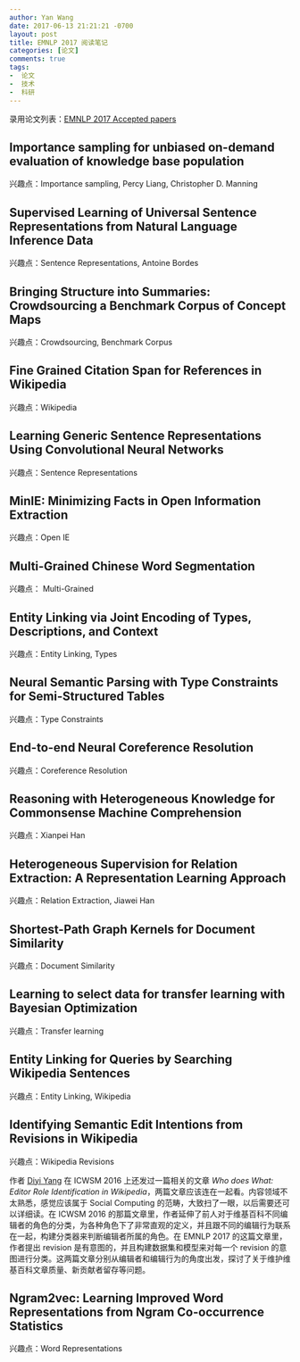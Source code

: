 ```yaml
---
author: Yan Wang
date: 2017-06-13 21:21:21 -0700
layout: post
title: EMNLP 2017 阅读笔记
categories: [论文]
comments: true
tags:
-  论文
-  技术
-  科研
---
```


录用论文列表：[EMNLP 2017 Accepted papers](http://emnlp2017.net/accepted-papers.html)

## Importance sampling for unbiased on-demand evaluation of knowledge base population

兴趣点：Importance sampling, Percy Liang, Christopher D. Manning


## Supervised Learning of Universal Sentence Representations from Natural Language Inference Data

兴趣点：Sentence Representations, Antoine Bordes

## Bringing Structure into Summaries: Crowdsourcing a Benchmark Corpus of Concept Maps

兴趣点：Crowdsourcing, Benchmark Corpus

## Fine Grained Citation Span for References in Wikipedia

兴趣点：Wikipedia

## Learning Generic Sentence Representations Using Convolutional Neural Networks

兴趣点：Sentence Representations

## MinIE: Minimizing Facts in Open Information Extraction

兴趣点：Open IE

## Multi-Grained Chinese Word Segmentation

兴趣点： Multi-Grained

## Entity Linking via Joint Encoding of Types, Descriptions, and Context

兴趣点：Entity Linking, Types

## Neural Semantic Parsing with Type Constraints for Semi-Structured Tables

兴趣点：Type Constraints

## End-to-end Neural Coreference Resolution

兴趣点：Coreference Resolution

## Reasoning with Heterogeneous Knowledge for Commonsense Machine Comprehension

兴趣点：Xianpei Han

## Heterogeneous Supervision for Relation Extraction: A Representation Learning Approach

兴趣点：Relation Extraction, Jiawei Han

## Shortest-Path Graph Kernels for Document Similarity

兴趣点：Document Similarity

## Learning to select data for transfer learning with Bayesian Optimization

兴趣点：Transfer learning

## Entity Linking for Queries by Searching Wikipedia Sentences

兴趣点：Entity Linking, Wikipedia

## Identifying Semantic Edit Intentions from Revisions in Wikipedia

兴趣点：Wikipedia Revisions

作者 [Diyi Yang](http://www.cs.cmu.edu/~diyiy/) 在 ICWSM 2016 上还发过一篇相关的文章 *Who does What: Editor Role Identification in Wikipedia*，两篇文章应该连在一起看。内容领域不太熟悉，感觉应该属于 Social Computing 的范畴，大致扫了一眼，以后需要还可以详细读。在 ICWSM 2016  的那篇文章里，作者延伸了前人对于维基百科不同编辑者的角色的分类，为各种角色下了非常直观的定义，并且跟不同的编辑行为联系在一起，构建分类器来判断编辑者所属的角色。在 EMNLP 2017 的这篇文章里，作者提出 revision 是有意图的，并且构建数据集和模型来对每一个 revision 的意图进行分类。这两篇文章分别从编辑者和编辑行为的角度出发，探讨了关于维护维基百科文章质量、新贡献者留存等问题。

## Ngram2vec: Learning Improved Word Representations from Ngram Co-occurrence Statistics

兴趣点：Word Representations





